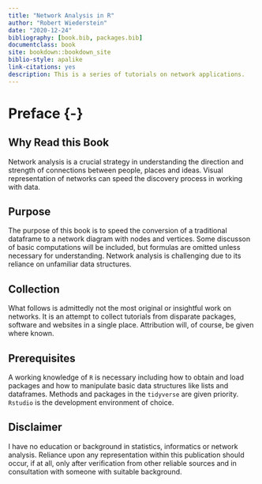 ```yaml
---
title: "Network Analysis in R"
author: "Robert Wiederstein"
date: "2020-12-24"
bibliography: [book.bib, packages.bib]
documentclass: book
site: bookdown::bookdown_site
biblio-style: apalike
link-citations: yes
description: This is a series of tutorials on network applications.
---
```


# Preface {-}



## Why Read this Book

Network analysis is a crucial strategy in understanding the direction and strength of connections between people, places and ideas. Visual representation of networks can speed the discovery process in working with data. 

## Purpose

The purpose of this book is to speed the conversion of a traditional dataframe to a network diagram with nodes and vertices. Some discusson of basic computations will be included, but formulas are omitted unless necessary for understanding.  Network analysis is challenging due to its reliance on unfamiliar data structures.

## Collection

What follows is admittedly not the most original or insightful work on networks.  It is an attempt to collect tutorials from disparate packages, software and websites in a single place. Attribution will, of course, be given where known.

## Prerequisites

A working knowledge of `R` is necessary including how to obtain and load packages and how to manipulate basic data structures like lists and dataframes.  Methods and packages in the `tidyverse` are given priority. `Rstudio` is the development environment of choice.

## Disclaimer

I have no education or background in statistics, informatics or network analysis.  Reliance upon any representation within this publication should occur, if at all,  only after verification from other reliable sources and in consultation with someone with suitable background.
